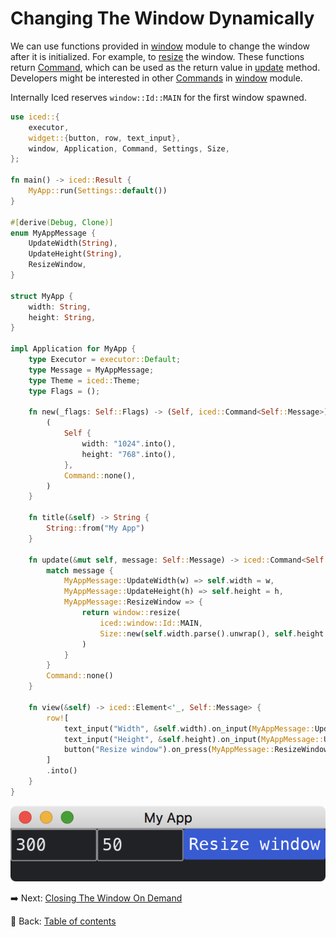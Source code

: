 # Changing The Window Dynamically

We can use functions provided in [window](https://docs.rs/iced/0.12.1/iced/window/index.html) module to change the window after it is initialized.
For example, to [resize](https://docs.rs/iced/0.12.1/iced/window/fn.resize.html) the window.
These functions return [Command](https://docs.rs/iced/0.12.1/iced/struct.Command.html), which can be used as the return value in [update](https://docs.rs/iced/0.12.1/iced/application/trait.Application.html#tymethod.update) method.
Developers might be interested in other [Commands](https://docs.rs/iced/0.12.1/iced/struct.Command.html) in [window](https://docs.rs/iced/0.12.1/iced/window/index.html) module.

Internally Iced reserves `window::Id::MAIN` for the first window spawned.


```rust
use iced::{
    executor,
    widget::{button, row, text_input},
    window, Application, Command, Settings, Size,
};

fn main() -> iced::Result {
    MyApp::run(Settings::default())
}

#[derive(Debug, Clone)]
enum MyAppMessage {
    UpdateWidth(String),
    UpdateHeight(String),
    ResizeWindow,
}

struct MyApp {
    width: String,
    height: String,
}

impl Application for MyApp {
    type Executor = executor::Default;
    type Message = MyAppMessage;
    type Theme = iced::Theme;
    type Flags = ();

    fn new(_flags: Self::Flags) -> (Self, iced::Command<Self::Message>) {
        (
            Self {
                width: "1024".into(),
                height: "768".into(),
            },
            Command::none(),
        )
    }

    fn title(&self) -> String {
        String::from("My App")
    }

    fn update(&mut self, message: Self::Message) -> iced::Command<Self::Message> {
        match message {
            MyAppMessage::UpdateWidth(w) => self.width = w,
            MyAppMessage::UpdateHeight(h) => self.height = h,
            MyAppMessage::ResizeWindow => {
                return window::resize(
                    iced::window::Id::MAIN,
                    Size::new(self.width.parse().unwrap(), self.height.parse().unwrap()),
                )
            }
        }
        Command::none()
    }

    fn view(&self) -> iced::Element<'_, Self::Message> {
        row![
            text_input("Width", &self.width).on_input(MyAppMessage::UpdateWidth),
            text_input("Height", &self.height).on_input(MyAppMessage::UpdateHeight),
            button("Resize window").on_press(MyAppMessage::ResizeWindow),
        ]
        .into()
    }
}
```

![Changing the window dynamically](./pic/changing_the_window_dynamically.png)

:arrow_right:  Next: [Closing The Window On Demand](./closing_the_window_on_demand.md)

:blue_book: Back: [Table of contents](./../README.md)
